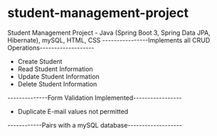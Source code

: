 # student-management-project
Student Management Project - Java (Spring Boot 3, Spring Data JPA, Hibernate), mySQL, HTML, CSS
----------------Implements all CRUD Operations-------------------
- Create Student
- Read Student Information
- Update Student Information
- Delete Student Information

--------------Form Validation Implemented-----------------
- Duplicate E-mail values not permitted
  
------------Pairs with a mySQL database-------------------
